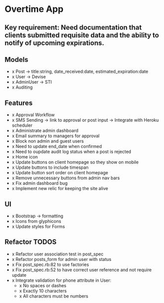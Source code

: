 # Overtime App

## Key requirement: Need documentation that clients submitted requisite data and the ability to notify of upcoming expirations.

## Models
- x Post -> title:string, date_received:date, estimated_expiration:date
- x User -> Devise
- x AdminUser -> STI
- x Auditing

## Features
- x Approval Workflow
- x SMS Sending -> link to approval or post input -> Integrate with Heroku scheduler
- x Administrate admin dashboard
- x Email summary to managers for approval
- x Block non admin and guest users
- x Need to update end_date when confirmed
- x Need to oupdate audit log status when a post is rejected
- x Home icon
- x Update buttons on client homepage so they show on mobile
- x Update buttons to include timespan
- x Update button sort order on client homepage
- x Remove unnecessary buttons from admin nav bars
- x Fix admin dashboard bug
- x Implement new relic for keeping the site alive

## UI
- x Bootstrap -> formatting
- x Icons from glyphicons
- x Update styles for Forms

## Refactor TODOS
- x Refactor user association test in post_spec
- x Refactor posts_form for admin user with status
- x Fix post_spec.rb:82 to use factories
- x Fix post_spec.rb:52 to have correct user reference and not require update
- x Integrate validation for phone attribute in User:
  - x No spaces or dashes
  - x Exactly 10 characters
  - x All characters must be numbers